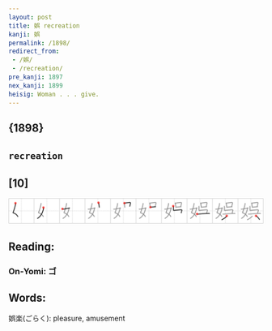 ```yaml
---
layout: post
title: 娯 recreation
kanji: 娯
permalink: /1898/
redirect_from:
 - /娯/
 - /recreation/
pre_kanji: 1897
nex_kanji: 1899
heisig: Woman . . . give.
---
```


## {1898}

## `recreation`

## [10]

<div class="stroke"><img src="../images/E5A8AF.png" /></div>

## Reading:

### On-Yomi: ゴ

## Words:

娯楽(ごらく): pleasure, amusement
